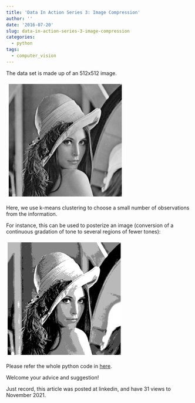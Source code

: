 ```yaml
---
title: 'Data In Action Series 3: Image Compression'
author: ''
date: '2016-07-20'
slug: data-in-action-series-3-image-compression
categories:
  - python
tags:
  - computer_vision
---
```


The data set is made up of an 512x512 image.

![](images/1.jpg)

Here, we use k-means clustering to choose a small number of observations from the information.

For instance, this can be used to posterize an image (conversion of a continuous gradation of tone to several regions of fewer tones):

![](images/2.jpg)

Please refer the whole python code in [here](https://nbviewer.org/github/yishi/Data-In-Action-Series-in-Python/blob/master/data_in_action_series_3.ipynb).

Welcome your advice and suggestion!

Just record, this article was posted at linkedin, and have 31 views to November 2021.